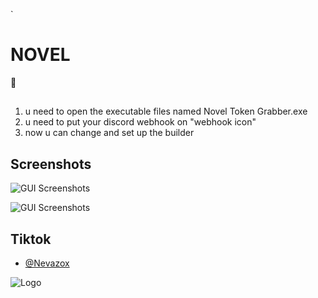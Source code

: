 `
# NOVEL

🦅 
##

1) u need to open the executable files named Novel Token Grabber.exe
2) u need to put your discord webhook on "webhook icon"
3) now u can change and set up the builder

## Screenshots

![GUI Screenshots](https://cdn.discordapp.com/attachments/1141504964645105764/1145885160458424451/image.png)

![GUI Screenshots](https://cdn.discordapp.com/attachments/1141504964645105764/1145885321322561706/image.png)

## Tiktok

- [@Nevazox](https://www.tiktok.com/@nevazox?_t=8fetJoHS7ea&_r=1)


![Logo](https://static.vecteezy.com/system/resources/previews/001/203/829/non_2x/eagle-logo-png.png)
